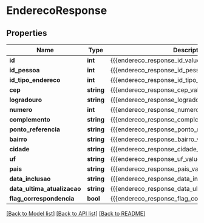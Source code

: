 # EnderecoResponse

## Properties
Name | Type | Description | Notes
------------ | ------------- | ------------- | -------------
**id** | **int** | {{{endereco_response_id_value}}} | [optional] 
**id_pessoa** | **int** | {{{endereco_response_id_pessoa_value}}} | [optional] 
**id_tipo_endereco** | **int** | {{{endereco_response_id_tipo_endereco_value}}} | [optional] 
**cep** | **string** | {{{endereco_response_cep_value}}} | [optional] 
**logradouro** | **string** | {{{endereco_response_logradouro_value}}} | [optional] 
**numero** | **int** | {{{endereco_response_numero_value}}} | [optional] 
**complemento** | **string** | {{{endereco_response_complemento_value}}} | [optional] 
**ponto_referencia** | **string** | {{{endereco_response_ponto_referencia_value}}} | [optional] 
**bairro** | **string** | {{{endereco_response_bairro_value}}} | [optional] 
**cidade** | **string** | {{{endereco_response_cidade_value}}} | [optional] 
**uf** | **string** | {{{endereco_response_uf_value}}} | [optional] 
**pais** | **string** | {{{endereco_response_pais_value}}} | [optional] 
**data_inclusao** | **string** | {{{endereco_response_data_inclusao_value}}} | [optional] 
**data_ultima_atualizacao** | **string** | {{{endereco_response_data_ultima_atualizacao_value}}} | [optional] 
**flag_correspondencia** | **bool** | {{{endereco_response_flag_correspondencia_value}}} | [optional] 

[[Back to Model list]](../README.md#documentation-for-models) [[Back to API list]](../README.md#documentation-for-api-endpoints) [[Back to README]](../README.md)


